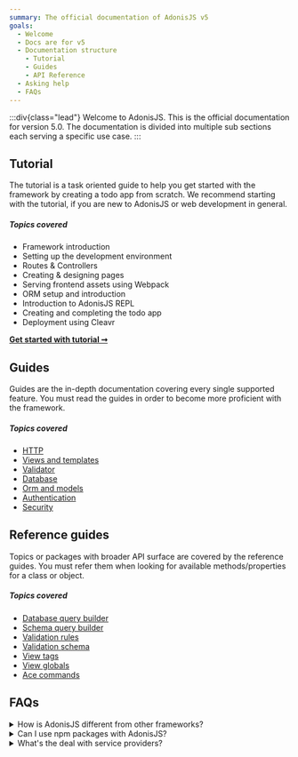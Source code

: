 ```yaml
---
summary: The official documentation of AdonisJS v5
goals:
  - Welcome
  - Docs are for v5
  - Documentation structure
    - Tutorial
    - Guides
    - API Reference
  - Asking help
  - FAQs
---
```


:::div{class="lead"}
Welcome to AdonisJS. This is the official documentation for version 5.0. The documentation is divided into multiple sub sections each serving a specific use case.
:::

## Tutorial
The tutorial is a task oriented guide to help you get started with the framework by creating a todo app from scratch. We recommend starting with the tutorial, if you are new to AdonisJS or web development in general.

##### Topics covered

- Framework introduction
- Setting up the development environment
- Routes & Controllers
- Creating & designing pages
- Serving frontend assets using Webpack
- ORM setup and introduction
- Introduction to AdonisJS REPL
- Creating and completing the todo app
- Deployment using Cleavr

[**Get started with tutorial ➞**](/tutorial)

## Guides
Guides are the in-depth documentation covering every single supported feature. You must read the guides in order to become more proficient with the framework.

##### Topics covered
- [HTTP](./http/context.md)
- [Views and templates](./views/introduction.md)
- [Validator](./validator/introduction.md)
- [Database](./database/introduction.md)
- [Orm and models](./models/introduction.md)
- [Authentication](./auth/introduction.md)
- [Security](./security/encryption.md)

## Reference guides
Topics or packages with broader API surface are covered by the reference guides. You must refer them when looking for available methods/properties for a class or object.

##### Topics covered
- [Database query builder]()
- [Schema query builder]()
- [Validation rules]()
- [Validation schema]()
- [View tags]()
- [View globals]()
- [Ace commands]()

## FAQs

<details>
  <summary> How is AdonisJS different from other frameworks? </summary>
</details>

<details>
  <summary> Can I use npm packages with AdonisJS? </summary>
</details>

<details>
  <summary> What's the deal with service providers? </summary>
</details>
